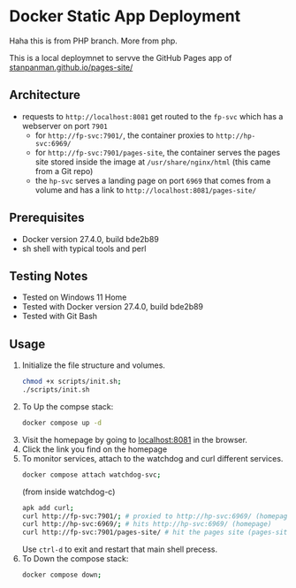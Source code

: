 # Docker Static App Deployment

Haha this is from PHP branch. More from php.

This is a local deploymnet to servve the GitHub Pages app of [stanpanman.github.io/pages-site/](https://stanpanman.github.io/pages-site/)

## Architecture
- requests to `http://localhost:8081` get routed to the `fp-svc` which has a webserver on port `7901`
    - for `http://fp-svc:7901/`, the container proxies to `http://hp-svc:6969/`
    - for `http://fp-svc:7901/pages-site`, the container serves the pages site stored inside the image at `/usr/share/nginx/html` (this came from a Git repo)
    - the `hp-svc` serves a landing page on port `6969` that comes from a volume and has a link to `http://localhost:8081/pages-site/`



## Prerequisites
- Docker version 27.4.0, build bde2b89
- sh shell with typical tools and perl
## Testing Notes
- Tested on Windows 11 Home
- Tested with Docker version 27.4.0, build bde2b89
- Tested with Git Bash

## Usage
1. Initialize the file structure and volumes.
    ```bash
    chmod +x scripts/init.sh;
    ./scripts/init.sh
    ```
2. To Up the compse stack:
    ```bash
    docker compose up -d
    ```
3. Visit the homepage by going to [localhost:8081](http://localhost:8081) in the browser.
4. Click the link you find on the homepage
5. To monitor services, attach to the watchdog and curl different services.
    ```bash
    docker compose attach watchdog-svc;
    ```
    (from inside watchdog-c)
    ```sh
    apk add curl;
    curl http://fp-svc:7901/; # proxied to http://hp-svc:6969/ (homepage)
    curl http://hp-svc:6969/; # hits http://hp-svc:6969/ (homepage)
    curl http://fp-svc:7901/pages-site/ # hit the pages site (pages-site)
    ```
    Use `ctrl-d` to exit and restart that main shell precess.
6. To Down the compose stack:
    ```bash
    docker compose down;
    ```